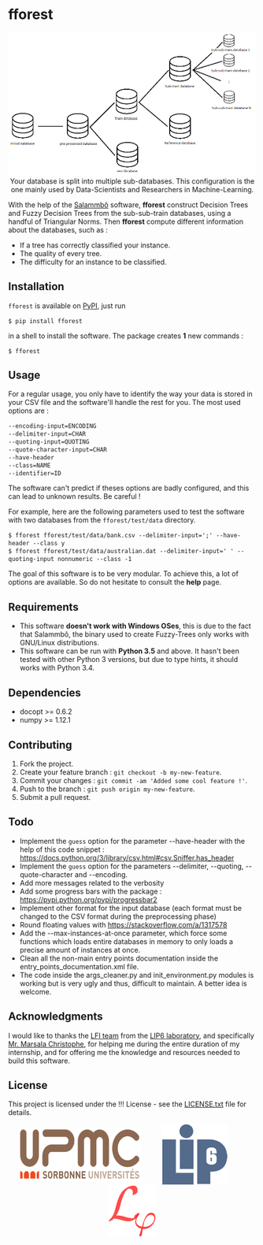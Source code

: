 # fforest
<p align="center">
    <img src="https://github.com/NicolasBi/fforest/blob/master/fforest/res/pictures/diagram_fforest.png?raw=true" alt="diagram_fforest"/>
    <br> Your database is split into multiple sub-databases. This configuration is the one mainly used by Data-Scientists and Researchers in Machine-Learning.
</p>

With the help of the <a href="http://webia.lip6.fr/~marsala/Salammbo/">Salammbô</a> software, **fforest** construct Decision Trees and Fuzzy Decision Trees from the sub-sub-train databases, using a handful of Triangular Norms.
Then **fforest** compute different information about the databases, such as :
* If a tree has correctly classified your instance.
* The quality of every tree.
* The difficulty for an instance to be classified.

## Installation
`fforest` is available on <a href="https://pypi.python.org/pypi/fforest">PyPI</a>, just run
```shell
$ pip install fforest
```
in a shell to install the software.
The package creates **1** new commands :
```shell
$ fforest
```

## Usage
For a regular usage, you only have to identify the way your data is stored in your CSV file and the software'll handle the rest for you.
The most used options are :
```shell
--encoding-input=ENCODING
--delimiter-input=CHAR
--quoting-input=QUOTING
--quote-character-input=CHAR
--have-header
--class=NAME
--identifier=ID
```
The software can't predict if theses options are badly configured, and this can lead to unknown results. Be careful !

For example, here are the following parameters used to test the software with two databases from the `fforest/test/data` directory.
```shell
$ fforest fforest/test/data/bank.csv --delimiter-input=';' --have-header --class y
$ fforest fforest/test/data/australian.dat --delimiter-input=' ' --quoting-input nonnumeric --class -1
```

The goal of this software is to be very modular. To achieve this, a lot of options are available. So do not hesitate to consult the **help** page.


## Requirements
* This software **doesn't work with Windows OSes**, this is due to the fact that Salammbô, the binary used to create Fuzzy-Trees only works with GNU/Linux distributions.
* This software can be run with **Python 3.5** and above. It hasn't been tested with other Python 3 versions, but due to type hints, it should works with Python 3.4.

## Dependencies
* docopt >= 0.6.2
* numpy >= 1.12.1

## Contributing
1. Fork the project.
2. Create your feature branch : `git checkout -b my-new-feature`.
3. Commit your changes : `git commit -am 'Added some cool feature !'`.
4. Push to the branch  : `git push origin my-new-feature`.
5. Submit a pull request.

## Todo
* Implement the `guess` option for the parameter --have-header with the help of this code snippet : https://docs.python.org/3/library/csv.html#csv.Sniffer.has_header
* Implement the `guess` option for the parameters --delimiter, --quoting, --quote-character and --encoding.
* Add more messages related to the verbosity
* Add some progress bars with the package : https://pypi.python.org/pypi/progressbar2
* Implement other format for the input database (each format must be changed to the CSV format during the preprocessing phase)
* Round floating values with https://stackoverflow.com/a/1317578
* Add the --max-instances-at-once parameter, which force some functions which loads entire databases in memory to only loads a precise amount of instances at once.
* Clean all the non-main entry points documentation inside the entry_points_documentation.xml file.
* The code inside the args_cleaner.py and init_environment.py modules is working but is very ugly and thus, difficult to maintain. A better idea is welcome.

## Acknowledgments
I would like to thanks the <a href="http://lfi.lip6.fr/web/">LFI team</a> from the <a href="https://www.lip6.fr/">LIP6 laboratory</a>, and specifically <a href="http://webia.lip6.fr/~marsala/christophe/Accueil.html">Mr. Marsala Christophe</a>, for helping me during the entire duration of my internship, and for offering me the knowledge and resources needed to build this software.

## License
This project is licensed under the !!! License - see the [LICENSE.txt](LICENSE.txt) file for details.

<p align="center">
    <img src="https://github.com/NicolasBi/fforest/blob/master/fforest/res/pictures/logo_upmc.png?raw=true" alt="logo_upmc" height="110" width="250" align="middle"/>
    &nbsp;&nbsp;&nbsp;&nbsp;&nbsp;&nbsp;&nbsp;&nbsp;&nbsp;
    <img src="https://github.com/NicolasBi/fforest/blob/master/fforest/res/pictures/logo_lip6.png?raw=true" alt="logo_lip6" align="middle"/>
    &nbsp;&nbsp;&nbsp;&nbsp;&nbsp;&nbsp;&nbsp;&nbsp;&nbsp;
    <img src="https://github.com/NicolasBi/fforest/blob/master/fforest/res/pictures/logo_lfi.png?raw=true" alt="logo_lfi" align="middle"/>
</p>
